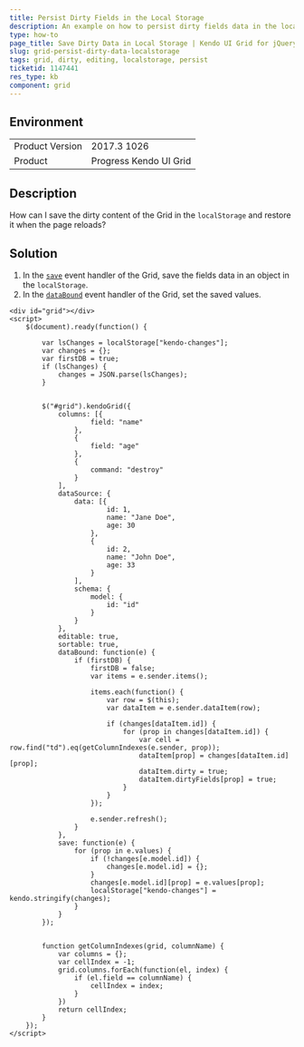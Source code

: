 ```yaml
---
title: Persist Dirty Fields in the Local Storage
description: An example on how to persist dirty fields data in the localStorage when working with the Kendo UI Grid.
type: how-to
page_title: Save Dirty Data in Local Storage | Kendo UI Grid for jQuery
slug: grid-persist-dirty-data-localstorage
tags: grid, dirty, editing, localstorage, persist
ticketid: 1147441
res_type: kb
component: grid
---
```


## Environment

<table>
	<tr>
		<td>Product Version</td>
		<td>2017.3 1026</td>
	</tr>
	<tr>
		<td>Product</td>
		<td>Progress Kendo UI Grid</td>
	</tr>
</table>


## Description

How can I save the dirty content of the Grid in the `localStorage` and restore it when the page reloads?

## Solution

1. In the [`save`](https://docs.telerik.com/kendo-ui/api/javascript/ui/grid/events/save) event handler of the Grid, save the fields data in an object in the `localStorage`.
1. In the [`dataBound`](https://docs.telerik.com/kendo-ui/api/javascript/ui/grid/events/databound) event handler of the Grid, set the saved values.

```dojo
<div id="grid"></div>
<script>
    $(document).ready(function() {

        var lsChanges = localStorage["kendo-changes"];
        var changes = {};
        var firstDB = true;
        if (lsChanges) {
            changes = JSON.parse(lsChanges);
        }


        $("#grid").kendoGrid({
            columns: [{
                    field: "name"
                },
                {
                    field: "age"
                },
                {
                    command: "destroy"
                }
            ],
            dataSource: {
                data: [{
                        id: 1,
                        name: "Jane Doe",
                        age: 30
                    },
                    {
                        id: 2,
                        name: "John Doe",
                        age: 33
                    }
                ],
                schema: {
                    model: {
                        id: "id"
                    }
                }
            },
            editable: true,
            sortable: true,
            dataBound: function(e) {
                if (firstDB) {
                    firstDB = false;
                    var items = e.sender.items();

                    items.each(function() {
                        var row = $(this);
                        var dataItem = e.sender.dataItem(row);

                        if (changes[dataItem.id]) {
                            for (prop in changes[dataItem.id]) {
                                var cell = row.find("td").eq(getColumnIndexes(e.sender, prop));
                                dataItem[prop] = changes[dataItem.id][prop];
                                dataItem.dirty = true;
                                dataItem.dirtyFields[prop] = true;
                            }
                        }
                    });

                    e.sender.refresh();
                }
            },
            save: function(e) {
                for (prop in e.values) {
                    if (!changes[e.model.id]) {
                        changes[e.model.id] = {};
                    }
                    changes[e.model.id][prop] = e.values[prop];
                    localStorage["kendo-changes"] = kendo.stringify(changes);
                }
            }
        });


        function getColumnIndexes(grid, columnName) {
            var columns = {};
            var cellIndex = -1;
            grid.columns.forEach(function(el, index) {
                if (el.field == columnName) {
                    cellIndex = index;
                }
            })
            return cellIndex;
        }
    });
</script>
```
